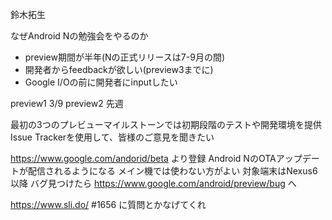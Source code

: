 鈴木拓生

なぜAndroid Nの勉強会をやるのか

- preview期間が半年(Nの正式リリースは7-9月の間)
- 開発者からfeedbackが欲しい(preview3までに)
- Google I/Oの前に開発者にinputしたい

preview1 3/9
preview2 先週

最初の3つのプレビューマイルストーンでは初期段階のテストや開発環境を提供
Issue Trackerを使用して、皆様のご意見を聞きたい

https://www.google.com/andorid/beta より登録
Android NのOTAアップデートが配信されるようになる
メイン機では使わない方がよい
対象端末はNexus6以降
バグ見つけたら https://www.google.com/android/preview/bug へ

https://www.sli.do/ #1656
に質問とかなげてくれ
